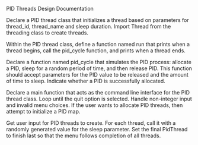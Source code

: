 PID Threads Design Documentation

Declare a PID thread class that initializes a thread based on parameters for thread_id, thread_name and sleep duration. Import Thread from the threading class to create threads.

Within the PID thread class, define a function named run that prints when a thread begins, call the pid_cycle function, and prints when a thread ends.

Declare a function named pid_cycle that simulates the PID process: allocate a PID, sleep for a random period of time, and then release PID. This function should accept parameters for the PID value to be released and the amount of time to sleep. Indicate whether a PID is successfully allocated.

Declare a main function that acts as the command line interface for the PID thread class. Loop until the quit option is selected. Handle non-integer input and invalid menu choices. If the user wants to allocate PID threads, then attempt to initialize a PID map.

Get user input for PID threads to create. For each thread, call it with a randomly generated value for the sleep parameter. Set the final PidThread to finish last so that the menu follows completion of all threads.
